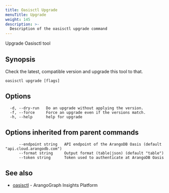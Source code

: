 ```yaml
---
title: Oasisctl Upgrade
menuTitle: Upgrade
weight: 145
description: >-
  Description of the oasisctl upgrade command
---
```

Upgrade Oasisctl tool

## Synopsis

Check the latest, compatible version and upgrade this tool to that.

```
oasisctl upgrade [flags]
```

## Options

```
  -d, --dry-run   Do an upgrade without applying the version.
  -f, --force     Force an upgrade even if the versions match.
  -h, --help      help for upgrade
```

## Options inherited from parent commands

```
      --endpoint string   API endpoint of the ArangoDB Oasis (default "api.cloud.arangodb.com")
      --format string     Output format (table|json) (default "table")
      --token string      Token used to authenticate at ArangoDB Oasis
```

## See also

* [oasisctl](options.md)	 - ArangoGraph Insights Platform

